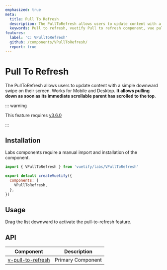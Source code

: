 ```yaml
---
emphasized: true
meta:
  title: Pull To Refresh
  description: The PullToRefresh allows users to update content with a simple downward swipe on their screen.
  keywords: Pull to refresh, vuetify Pull to refresh component, vue pull to refresh component
features:
  label: 'C: VPullToRefresh'
  github: /components/VPullToRefresh/
  report: true
---
```


# Pull To Refresh

The PullToRefresh allows users to update content with a simple downward swipe on their screen. Works for Mobile and Desktop. **It allows pulling down as soon as its immediate scrollable parent has scrolled to the top**.

<page-features />

::: warning

This feature requires [v3.6.0](/getting-started/release-notes/?version=v3.6.0)

:::

## Installation

Labs components require a manual import and installation of the component.

```js { resource="src/plugins/vuetify.js" }
import { VPullToRefresh } from 'vuetify/labs/VPullToRefresh'

export default createVuetify({
  components: {
    VPullToRefresh,
  },
})
```

## Usage

Drag the list downward to activate the pull-to-refresh feature.


<ExamplesExample file="v-pull-to-refresh/usage" />

<PromotedEntry />

## API

| Component | Description |
| - | - |
| [v-pull-to-refresh](/api/v-pull-to-refresh/) | Primary Component |

<ApiInline hide-links />

